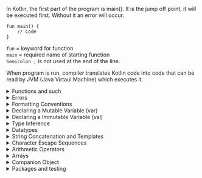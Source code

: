 In Kotlin, the first part of the program is main(). It is the jump off point, it will be executed first.
Without it an error will occur.
```
fun main() {
    // Code
}
```
`fun` = keyword for function<br>
`main` = required name of starting function<br>
`Semicolon ;` is not used at the end of the line.

When program is run, compiler translates Kotlin code into code that can be read by JVM (Java Virtaul Machine) which executes it.


<details>
  <summary>Functions and such</summary>

`// For line comments`<br>
`/* */` Multiline comments <br>
`println()` prints a value to the output terminal and adds new line <br>
`print()`  prints without creating new line <br>
`print("${typeTest::class.simpleName}")` check the type of a variable <br>
`readLine()` to tell the program to pause until some type of input is given by the user

</details>
<details>
  <summary>Errors</summary>

`Error.kt:2:3: error: unresolved reference: blabla`<br>
First number, 2, means the error is in line 2.<br>
Second number, 3, in which character number on the line.<br>
The text following `error:` describes the error.

</details>
<details>
  <summary>Formatting Conventions</summary>

`Indentation` Code within the body should be indented 4 spaces.<br>
`Comments` When writing a comment, add a space (" ") between // and the start of the comment.<br>
`Curly Brackets` Place the opening curly bracket { on the same line as the function() construct.

</details>
<details>
  <summary>Declaring a Mutable Variable (var)</summary>

```
var variableName: Type = value
```
var = beginning of variable declaration <br>
variableName in camelCase <br>
Type = Datatype <br>
initialize with a value after = <br>
```
var notePlayed: String // declaration
 
notePlayed = "B" // initialization 
``` 

`var textEntries: Int?` declares an empty variable called textEntries that can hold an Int value or null.<br>
The ? at the end of the type (Int?) makes the variable nullable.<br> 
This means that it's possible to assign null to it, as well as any valid Int value.<br>

</details>
<details>
  <summary>Declaring a Immutable Variable (val)</summary>
Immutable variables are denoted by the val keyword and are often referred to as constants in some languages.<br>

```
val variableName: Type = value 
```
</details>
<details>
  <summary>Type Inference</summary>

Type inference indicates that the compiler can infer the type of a declared variable,<br> 
and its data type can be omitted in the declaration.
```
var lightsOn: Boolean = true
```
```
var lightsOn = true // valid declaration
```
Regardless of how a variable is declared,<br> its type cannot change throughout a program.
</details>
<details>
  <summary>Datatypes</summary>
Variables don't need datatypes perse,<br>
functions do need datatypes (and return type!)<br>
String = "This is a string"<br>
Char = "A"<br>
Int = 1<br>
Double = 3.14<br>
// Fun fact

/* A single emoji is made up of Unicode characters.
Thus, it will be interpreted as a String
and must always be wrapped in double quotes:  */

var emoji = "U+1F601"
</details>
<details>
  <summary>String Concatenation and Templates</summary>

```
Concatenation: "Hello, " + variableName + "!"

Template: "Hello, $variableName!" 
```

```
var firstName = "Mike" 
var lastName = "Wazowski" 

println(firstName + " " + lastName) 
// Prints: Mike Wazowski
```
In addition to outputting the result of a concatenated String, we can also store this process in a variable for later use. For example:
```
val userGreeting = firstName + " " + lastName + ", how are you doing today?" 
 
println(userGreeting
// Prints: Mike Wazowski, how are you doing today?
```

</details>
<details>
  <summary>Character Escape Sequences</summary>

```
    \n Inserts a new line
    \t Inserts a tab
    \r Inserts a carriage return
    \' Inserts a single quote
    \" Inserts a double quote
    \\ Inserts a backslash
    \$ Inserts the dollar symbol
```
Use `\` like: <br>
`print("\"May the Force be with you.\" -Star Wars, 1977")`
</details>
<details>
  <summary>Arithmetic Operators</summary>

```
    + addition
    - subtraction
    * multiplication
    / division
    % modulus (divides and gives the remainder)
```
</details>
<details>
  <summary>Arrays</summary>

In Kotlin, arrays are not a native data type, but a mutable collection of similar items which are represented by the Array class.
<br><br>
### There are 2 ways.<br>
Using `arrayOf()`:<br>
```
fun main()
{
    // declaring an array using arrayOf()
    val arrayname = arrayOf(1, 2, 3, 4, 5)
    for (i in 0..arrayname.size-1)
    {
        print(" "+arrayname[i])
    }
    println()
    // declaring an array using arrayOf<Int>
    val arrayname2 = arrayOf<Int>(10, 20, 30, 40, 50)
    for (i in 0..arrayname2.size-1)
    {
        print(" "+arrayname2[i])
    }
}
```
Using the array constructor:<br>
```

fun main()
{
    val arrayname = Array(5, { i -> i * 1 })
    for (i in 0..arrayname.size-1)
    {
        println(arrayname[i])
    }
}
```
The array size is 5, the lambda expression initializes the elements.<br>

### Accessing and modifying arrays

An array in Kotlin is basically a class. Therefore, we can access the data of a class object via its member functions. The get() and set() functions are said to be member functions.

The get() method takes a single parameter—the index of the element and returns the value of the item at that index.<br>
Syntax:<br>
`val x = num.get(0)`<br>
The set() method takes 2 parameters: the index of the element and the value to be inserted.<br>
Syntax:<br>
`num.set(1, 3)`<br>
The above code sets the value of the second element in the array to 3.<br>
<br>
Using the index operator [ ] –<br>

The [ ] operator can be used to access and modify arrays.<br>
To access an array element, the syntax would be:<br><br>
`val x = num[1]`<br>
This will assign the value of the second element in num to x.<br>
<br>
To modify an array element, we should do:<br>
`num[2] = 5;`<br>
This will change the value of the third element in the num array to 5.<br>
<br>
### Traversing Arrays –
Using the for-loop:<br>
```
fun main()
{
    val num = arrayOf<Int>(1, 2, 3, 4, 5)
    num.set(0, 10)
    num.set(1, 6)
    for (i in num.indices)
    {
    println(num[i])
    }
}
```
Using the range of the array:<br>
```
fun main()
{
    val arrayname = arrayOf<Int>(1, 2, 3, 4, 5)
    for (i in 0..arrayname.size-1)
    {
        println(arrayname[i])
    }
}
```
Using the foreach loop:<br>
```
fun main()
{
    val arrayname = arrayOf<Int>(1, 2, 3, 4, 5)
    arrayname.forEach({ index -> println(index) })
}
```
</details>
<details>
  <summary>Companion Object</summary>
To directly use a class method without creating a class instance.<br>
Companion object is static and only has access to itself.<br>
Preferable is to use it through a class instance though for re-usability.<br>
</details>
<details>
  <summary>Packages and testing</summary>
Project specific business logic (function code) like classes are put in the `main` of packages. <br>
Tests are put in the `test` folder of the package.<br>
Main and test use the same hierarchy.<br>

assertEquals(expected = false, actual = isAPangram) explicit
assertEquals(false, isAPangram) inexplicit
</details>